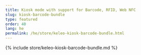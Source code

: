 ```yaml
---
title: Kiosk mode with support for Barcode, RFID, Web NFC
slug: kiosk-barcode-bundle
type: featured
order: 40
lang: he
permalink: /he/store/keleo-kiosk-barcode-bundle.html
---
```


{% include store/keleo-kiosk-barcode-bundle.md %}
